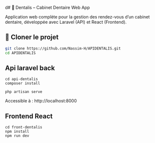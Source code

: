 d# 🦷 Dentalis – Cabinet Dentaire Web App

Application web complète pour la gestion des rendez-vous d’un cabinet dentaire, développée avec Laravel (API) et React (Frontend).

## 📁 Cloner le projet

```bash
git clone https://github.com/Nassim-H/APIDENTALIS.git
cd APIDENTALIS
```

## Api laravel back
```
cd api-dentalis
composer install

php artisan serve
```
Accessible à : http://localhost:8000

## Frontend React
```
cd front-dentalis
npm install
npm run dev
```
